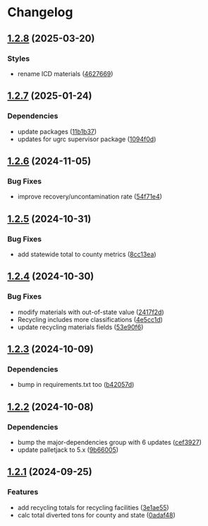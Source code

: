 # Changelog

## [1.2.8](https://github.com/agrc/wmrc-skid/compare/v1.2.7...v1.2.8) (2025-03-20)


### Styles

* rename ICD materials ([4627669](https://github.com/agrc/wmrc-skid/commit/462766957fcacc1a40188ef4c9c7aedfea4a0617))

## [1.2.7](https://github.com/agrc/wmrc-skid/compare/v1.2.6...v1.2.7) (2025-01-24)


### Dependencies

* update packages ([11b1b37](https://github.com/agrc/wmrc-skid/commit/11b1b37e5d34f218b48f17b73706bbe3f3abc8fa))
* updates for ugrc supervisor package ([1094f0d](https://github.com/agrc/wmrc-skid/commit/1094f0d9e38342e15ae9432278483905ef9f8564))

## [1.2.6](https://github.com/agrc/wmrc-skid/compare/v1.2.5...v1.2.6) (2024-11-05)


### Bug Fixes

* improve recovery/uncontamination rate ([54f71e4](https://github.com/agrc/wmrc-skid/commit/54f71e4e35a2d6cfb1620403c288a655d3205c57))

## [1.2.5](https://github.com/agrc/wmrc-skid/compare/v1.2.4...v1.2.5) (2024-10-31)


### Bug Fixes

* add statewide total to county metrics ([8cc13ea](https://github.com/agrc/wmrc-skid/commit/8cc13ea801cfe7d34edceb8a2a5f4d767f6a3f81))

## [1.2.4](https://github.com/agrc/wmrc-skid/compare/v1.2.3...v1.2.4) (2024-10-30)


### Bug Fixes

* modify materials with out-of-state value ([2417f2d](https://github.com/agrc/wmrc-skid/commit/2417f2d4fdce66b78f7b7f3b950386a750e7c3da))
* Recycling includes more classifications ([4e5cc1d](https://github.com/agrc/wmrc-skid/commit/4e5cc1deb63947aefb5f0a8af53723255aefd580))
* update recycling materials fields ([53e90f6](https://github.com/agrc/wmrc-skid/commit/53e90f6cbe97644ccc263d67028caaeb5f17861d))

## [1.2.3](https://github.com/agrc/wmrc-skid/compare/v1.2.2...v1.2.3) (2024-10-09)


### Dependencies

* bump in requirements.txt too ([b42057d](https://github.com/agrc/wmrc-skid/commit/b42057db988f8410cbde7e1ddecd09004791117b))

## [1.2.2](https://github.com/agrc/wmrc-skid/compare/v1.2.1...v1.2.2) (2024-10-08)


### Dependencies

* bump the major-dependencies group with 6 updates ([cef3927](https://github.com/agrc/wmrc-skid/commit/cef3927efa9fa905b4510becdeadb73398c07ffd))
* update palletjack to 5.x ([9b66005](https://github.com/agrc/wmrc-skid/commit/9b660050c866fa0192167e8dbb8893ede8c65329))

## [1.2.1](https://github.com/agrc/wmrc-skid/compare/1.2.0...v1.2.1) (2024-09-25)


### Features

* add recycling totals for recycling facilities ([3e1ae55](https://github.com/agrc/wmrc-skid/commit/3e1ae5523f59773026bc8afa90be920b8526ecf5))
* calc total diverted tons for county and state ([0adaf48](https://github.com/agrc/wmrc-skid/commit/0adaf480f4a0cd9ae098dae7697cc0a5a1f16eef))
